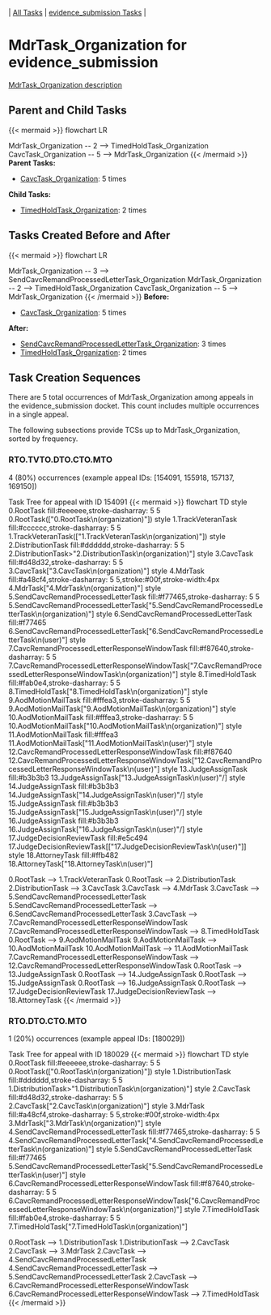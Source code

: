 ---
---
<!-- DO NOT EDIT THIS FILE.  This file is autogenerated. -->
| [All Tasks](../alltasks.md) | [evidence_submission Tasks](tasklist.md) |

# MdrTask_Organization for evidence_submission

[MdrTask_Organization description](../task_descr/MdrTask_Organization.md)

## Parent and Child Tasks

{{< mermaid >}}
flowchart LR

MdrTask_Organization -- 2 --> TimedHoldTask_Organization
CavcTask_Organization -- 5 --> MdrTask_Organization
{{< /mermaid >}}
**Parent Tasks:**

   * [CavcTask_Organization](CavcTask_Organization.md): 5 times

**Child Tasks:**

   * [TimedHoldTask_Organization](TimedHoldTask_Organization.md): 2 times

## Tasks Created Before and After

{{< mermaid >}}
flowchart LR

MdrTask_Organization -- 3 --> SendCavcRemandProcessedLetterTask_Organization
MdrTask_Organization -- 2 --> TimedHoldTask_Organization
CavcTask_Organization -- 5 --> MdrTask_Organization
{{< /mermaid >}}
**Before:**

   * [CavcTask_Organization](CavcTask_Organization.md): 5 times

**After:**

   * [SendCavcRemandProcessedLetterTask_Organization](SendCavcRemandProcessedLetterTask_Organization.md): 3 times
   * [TimedHoldTask_Organization](TimedHoldTask_Organization.md): 2 times

## Task Creation Sequences

There are 5 total occurrences of MdrTask_Organization among appeals in the evidence_submission docket.  This count includes multiple occurrences in a single appeal.

The following subsections provide TCSs up to MdrTask_Organization, sorted by frequency.

### RTO.TVTO.DTO.CTO.MTO

4 (80%) occurrences (example appeal IDs: [154091, 155918, 157137, 169150])

Task Tree for appeal with ID 154091
{{< mermaid >}}
flowchart TD
style 0.RootTask fill:#eeeeee,stroke-dasharray: 5 5
  0.RootTask(["0.RootTask\n(organization)"])
style 1.TrackVeteranTask fill:#cccccc,stroke-dasharray: 5 5
  1.TrackVeteranTask(["1.TrackVeteranTask\n(organization)"])
style 2.DistributionTask fill:#dddddd,stroke-dasharray: 5 5
  2.DistributionTask>"2.DistributionTask\n(organization)"]
style 3.CavcTask fill:#d48d32,stroke-dasharray: 5 5
  3.CavcTask["3.CavcTask\n(organization)"]
style 4.MdrTask fill:#a48cf4,stroke-dasharray: 5 5,stroke:#00f,stroke-width:4px
  4.MdrTask["4.MdrTask\n(organization)"]
style 5.SendCavcRemandProcessedLetterTask fill:#f77465,stroke-dasharray: 5 5
  5.SendCavcRemandProcessedLetterTask["5.SendCavcRemandProcessedLetterTask\n(organization)"]
style 6.SendCavcRemandProcessedLetterTask fill:#f77465
  6.SendCavcRemandProcessedLetterTask["6.SendCavcRemandProcessedLetterTask\n(user)"]
style 7.CavcRemandProcessedLetterResponseWindowTask fill:#f87640,stroke-dasharray: 5 5
  7.CavcRemandProcessedLetterResponseWindowTask["7.CavcRemandProcessedLetterResponseWindowTask\n(organization)"]
style 8.TimedHoldTask fill:#fab0e4,stroke-dasharray: 5 5
  8.TimedHoldTask["8.TimedHoldTask\n(organization)"]
style 9.AodMotionMailTask fill:#fffea3,stroke-dasharray: 5 5
  9.AodMotionMailTask["9.AodMotionMailTask\n(organization)"]
style 10.AodMotionMailTask fill:#fffea3,stroke-dasharray: 5 5
  10.AodMotionMailTask["10.AodMotionMailTask\n(organization)"]
style 11.AodMotionMailTask fill:#fffea3
  11.AodMotionMailTask["11.AodMotionMailTask\n(user)"]
style 12.CavcRemandProcessedLetterResponseWindowTask fill:#f87640
  12.CavcRemandProcessedLetterResponseWindowTask["12.CavcRemandProcessedLetterResponseWindowTask\n(user)"]
style 13.JudgeAssignTask fill:#b3b3b3
  13.JudgeAssignTask[\"13.JudgeAssignTask\n(user)"/]
style 14.JudgeAssignTask fill:#b3b3b3
  14.JudgeAssignTask[\"14.JudgeAssignTask\n(user)"/]
style 15.JudgeAssignTask fill:#b3b3b3
  15.JudgeAssignTask[\"15.JudgeAssignTask\n(user)"/]
style 16.JudgeAssignTask fill:#b3b3b3
  16.JudgeAssignTask[\"16.JudgeAssignTask\n(user)"/]
style 17.JudgeDecisionReviewTask fill:#e5c494
  17.JudgeDecisionReviewTask[["17.JudgeDecisionReviewTask\n(user)"]]
style 18.AttorneyTask fill:#ffb482
  18.AttorneyTask["18.AttorneyTask\n(user)"]

0.RootTask --> 1.TrackVeteranTask
0.RootTask --> 2.DistributionTask
2.DistributionTask --> 3.CavcTask
3.CavcTask --> 4.MdrTask
3.CavcTask --> 5.SendCavcRemandProcessedLetterTask
5.SendCavcRemandProcessedLetterTask --> 6.SendCavcRemandProcessedLetterTask
3.CavcTask --> 7.CavcRemandProcessedLetterResponseWindowTask
7.CavcRemandProcessedLetterResponseWindowTask --> 8.TimedHoldTask
0.RootTask --> 9.AodMotionMailTask
9.AodMotionMailTask --> 10.AodMotionMailTask
10.AodMotionMailTask --> 11.AodMotionMailTask
7.CavcRemandProcessedLetterResponseWindowTask --> 12.CavcRemandProcessedLetterResponseWindowTask
0.RootTask --> 13.JudgeAssignTask
0.RootTask --> 14.JudgeAssignTask
0.RootTask --> 15.JudgeAssignTask
0.RootTask --> 16.JudgeAssignTask
0.RootTask --> 17.JudgeDecisionReviewTask
17.JudgeDecisionReviewTask --> 18.AttorneyTask
{{< /mermaid >}}


### RTO.DTO.CTO.MTO

1 (20%) occurrences (example appeal IDs: [180029])

Task Tree for appeal with ID 180029
{{< mermaid >}}
flowchart TD
style 0.RootTask fill:#eeeeee,stroke-dasharray: 5 5
  0.RootTask(["0.RootTask\n(organization)"])
style 1.DistributionTask fill:#dddddd,stroke-dasharray: 5 5
  1.DistributionTask>"1.DistributionTask\n(organization)"]
style 2.CavcTask fill:#d48d32,stroke-dasharray: 5 5
  2.CavcTask["2.CavcTask\n(organization)"]
style 3.MdrTask fill:#a48cf4,stroke-dasharray: 5 5,stroke:#00f,stroke-width:4px
  3.MdrTask["3.MdrTask\n(organization)"]
style 4.SendCavcRemandProcessedLetterTask fill:#f77465,stroke-dasharray: 5 5
  4.SendCavcRemandProcessedLetterTask["4.SendCavcRemandProcessedLetterTask\n(organization)"]
style 5.SendCavcRemandProcessedLetterTask fill:#f77465
  5.SendCavcRemandProcessedLetterTask["5.SendCavcRemandProcessedLetterTask\n(user)"]
style 6.CavcRemandProcessedLetterResponseWindowTask fill:#f87640,stroke-dasharray: 5 5
  6.CavcRemandProcessedLetterResponseWindowTask["6.CavcRemandProcessedLetterResponseWindowTask\n(organization)"]
style 7.TimedHoldTask fill:#fab0e4,stroke-dasharray: 5 5
  7.TimedHoldTask["7.TimedHoldTask\n(organization)"]

0.RootTask --> 1.DistributionTask
1.DistributionTask --> 2.CavcTask
2.CavcTask --> 3.MdrTask
2.CavcTask --> 4.SendCavcRemandProcessedLetterTask
4.SendCavcRemandProcessedLetterTask --> 5.SendCavcRemandProcessedLetterTask
2.CavcTask --> 6.CavcRemandProcessedLetterResponseWindowTask
6.CavcRemandProcessedLetterResponseWindowTask --> 7.TimedHoldTask
{{< /mermaid >}}


